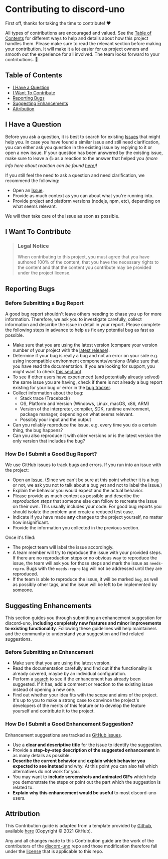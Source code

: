 <!-- markdownlint-disable MD013 -->
<!-- omit in toc -->

# Contributing to discord-uno

First off, thanks for taking the time to contribute! :heart:

All types of contributions are encouraged and valued. See the [Table of Contents](#table-of-contents) for different ways to help and details about how this project handles them. Please make sure to read the relevant section before making your contribution. It will make it a lot easier for us project owners and smooth out the experience for all involved. The team looks forward to your contributions. :tada:

<!-- omit in toc -->

## Table of Contents

- [I Have a Question](#i-have-a-question)
- [I Want To Contribute](#i-want-to-contribute)
- [Reporting Bugs](#reporting-bugs)
- [Suggesting Enhancements](#suggesting-enhancements)
- [Attribution](#attribution)

## I Have a Question

Before you ask a question, it is best to search for existing [Issues](https://github.com/github/discord-uno/issues) that might help you. In case you have found a similar issue and still need clarification, you can either ask you question in the existing issue by replying to it or open a new issue. If your question has been answered by the existing issue, make sure to leave a 👍 as a reaction to the answer that helped you _(more info here about reaction can be found [here](https://github.blog/2016-03-10-add-reactions-to-pull-requests-issues-and-comments/))_!

If you still feel the need to ask a question and need clarification, we recommend the following:

- Open an [Issue](https://github.com/github/discord-uno/issues/new).
- Provide as much context as you can about what you're running into.
- Provide project and platform versions (nodejs, npm, etc), depending on what seems relevant.

We will then take care of the issue as soon as possible.

## I Want To Contribute

> ### Legal Notice <!-- omit in toc -->
>
> When contributing to this project, you must agree that you have authored 100% of the content, that you have the necessary rights to the content and that the content you contribute may be provided under the project license.

## Reporting Bugs

<!-- omit in toc -->

### Before Submitting a Bug Report

A good bug report shouldn't leave others needing to chase you up for more information. Therefore, we ask you to investigate carefully, collect information and describe the issue in detail in your report. Please complete the following steps in advance to help us fix any potential bug as fast as possible.

- Make sure that you are using the latest version (compare your version number of your project with the [latest release](https://github.com/larssieboy18/discord-uno/releases)).
- Determine if your bug is really a bug and not an error on your side e.g. using incompatible environment components/versions (Make sure that you have read the documentation. If you are looking for support, you might want to check [this section](#i-have-a-question)).
- To see if other users have experienced (and potentially already solved) the same issue you are having, check if there is not already a bug report existing for your bug or error in the [bug tracker](https://github.com/github/discord-uno/issues).
- Collect information about the bug:
  - Stack trace (Traceback)
  - OS, Platform and Version (Windows, Linux, macOS, x86, ARM)
  - Version of the interpreter, compiler, SDK, runtime environment, package manager, depending on what seems relevant.
  - Possibly your input and the output
- Can you reliably reproduce the issue, e.g. every time you do a certain thing, the bug happens?
- Can you also reproduce it with older versions or is the latest version the only version that includes the bug?

<!-- omit in toc -->

### How Do I Submit a Good Bug Report?

We use GitHub issues to track bugs and errors. If you run into an issue with the project:

- Open an [Issue](https://github.com/github/discord-uno/issues/new). (Since we can't be sure at this point whether it is a bug or not, we ask you not to talk about a bug yet and not to label the issue.)
- Explain the behavior you would expect and the actual behavior.
- Please provide as much context as possible and describe the _reproduction steps_ that someone else can follow to recreate the issue on their own. This usually includes your code. For good bug reports you should isolate the problem and create a reduced test case.
- Indicate if you have made **any** changes to the project yourself, no matter how insignificant.
- Provide the information you collected in the previous section.

Once it's filed:

- The project team will label the issue accordingly.
- A team member will try to reproduce the issue with your provided steps. If there are no reproduction steps or no obvious way to reproduce the issue, the team will ask you for those steps and mark the issue as `needs-repro`. Bugs with the `needs-repro` tag will not be addressed until they are reproduced.
- If the team is able to reproduce the issue, it will be marked `bug`, as well as possibly other tags, and the issue will be left to be implemented by someone.

## Suggesting Enhancements

This section guides you through submitting an enhancement suggestion for discord-uno, **including completely new features and minor improvements to existing functionality**. Following these guidelines will help maintainers and the community to understand your suggestion and find related suggestions.

<!-- omit in toc -->

### Before Submitting an Enhancement

- Make sure that you are using the latest version.
- Read the documentation carefully and find out if the functionality is already covered, maybe by an individual configuration.
- Perform a [search](https://github.com/github/discord-uno/issues) to see if the enhancement has already been suggested. If it has, add a comment or reaction to the existing issue instead of opening a new one.
- Find out whether your idea fits with the scope and aims of the project. It's up to you to make a strong case to convince the project's developers of the merits of this feature or to develop the feature yourself and contribute it to the project.

<!-- omit in toc -->

### How Do I Submit a Good Enhancement Suggestion?

Enhancement suggestions are tracked as [GitHub issues](https://github.com/github/discord-uno/issues).

- Use a **clear and descriptive title** for the issue to identify the suggestion.
- Provide a **step-by-step description of the suggested enhancement** in as many details as possible.
- **Describe the current behavior** and **explain which behavior you expected to see instead** and why. At this point you can also tell which alternatives do not work for you.
- You may want to **include screenshots and animated GIFs** which help you demonstrate the steps or point out the part which the suggestion is related to.
- **Explain why this enhancement would be useful** to most discord-uno users.

## Attribution

This Contribution guide is adapted from a template provided by [Github](https://github.com/), available [here](https://github.com/github/automatic-contrib-prs/blob/main/CONTRIBUTING-template.md) (Copyright © 2021 GitHub).

Any and all changes made to this Contribution guide are the work of the contributors of the [discord-uno](https://github.com/larssieboy18/discord-uno) repo and those modification therefore fall under the [license](LICENSE) that is applicable to this repo.
